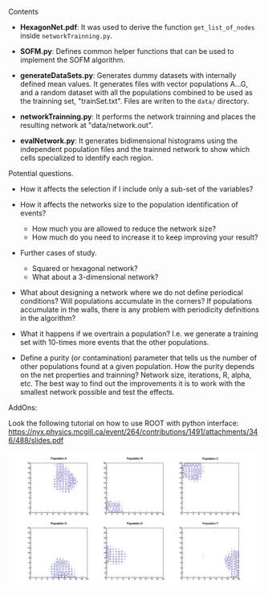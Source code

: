 Contents
 - **HexagonNet.pdf**: It was used to derive the function `get_list_of_nodes` inside `networkTrainning.py`.

 - **SOFM.py**: Defines common helper functions that can be used to implement the SOFM algorithm.

 - **generateDataSets.py**: Generates dummy datasets with internally defined mean values. It generates files with vector populations A...G, and a random dataset with all the populations combined to be used as the trainning set, "trainSet.txt". Files are writen to the `data/` directory.

- **networkTrainning.py**: It performs the network trainning and places the resulting network at "data/network.out".

- **evalNetwork.py**: It generates bidimensional histograms using the independent population files and the trainned network to show which cells specialized to identify each region.


Potential questions. 

- How it affects the selection if I include only a sub-set of the variables?

- How it affects the networks size to the population identification of events?
    + How much you are allowed to reduce the network size? 
    + How much do you need to increase it to keep improving your result?

- Further cases of study.
	+ Squared or hexagonal network?
	+ What about a 3-dimensional network?

- What about designing a network where we do not define periodical conditions? Will populations accumulate in the corners? If populations accumulate in the walls, there is any problem with periodicity definitions in the algorithm?

- What it happens if we overtrain a population? I.e. we generate a training set with 10-times more events that the other populations.

- Define a purity (or contamination) parameter that tells us the number of other populations found at a given population. How the purity depends on the net properties and trainning? Network size, iterations, R, alpha, etc. The best way to find out the improvements it is to work with the smallest network possible and test the effects.


AddOns:

Look the following tutorial on how to use ROOT with python interface:
https://nyx.physics.mcgill.ca/event/264/contributions/1491/attachments/346/488/slides.pdf

![20x20 results](results/20x20.png)
